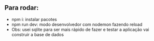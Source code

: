 ## Para rodar:
- npm i: instalar pacotes
- npm run dev: modo desenvolvedor com nodemon fazendo reload
- Obs: usei sqlite para ser mais rápido de fazer e testar a aplicação vai construir a base de dados
